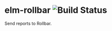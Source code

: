 # elm-rollbar ![Build Status](https://travis-ci.org/NoRedInk/elm-rollbar.svg?branch=master)


Send reports to Rollbar.
